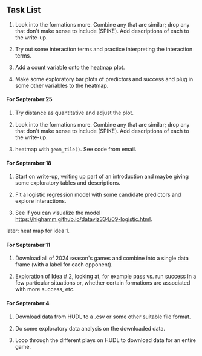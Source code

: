 ## Task List

1. Look into the formations more. Combine any that are similar; drop any that don't make sense to include (SPIKE). Add descriptions of each to the write-up.

2. Try out some interaction terms and practice interpreting the interaction terms.

3. Add a count variable onto the heatmap plot.

4. Make some exploratory bar plots of predictors and success and plug in some other variables to the heatmap.


#### For September 25

1. Try distance as quantitative and adjust the plot.

2. Look into the formations more. Combine any that are similar; drop any that don't make sense to include (SPIKE). Add descriptions of each to the write-up.

3. heatmap with `geom_tile()`. See code from email.

#### For September 18

1. Start on write-up, writing up part of an introduction and maybe giving some exploratory tables and descriptions.

2. Fit a logistic regression model with some candidate predictors and explore interactions. 

3. See if you can visualize the model <https://highamm.github.io/dataviz334/09-logistic.html>.

later: heat map for idea 1.

#### For September 11

1. Download all of 2024 season's games and combine into a single data frame (with a label for each opponent).

2. Exploration of Idea # 2, looking at, for example pass vs. run success in a few particular situations or, whether certain formations are associated with more success, etc.

#### For September 4

1. Download data from HUDL to a .csv or some other suitable file format.

2. Do some exploratory data analysis on the downloaded data.

3. Loop through the different plays on HUDL to download data for an entire game.

